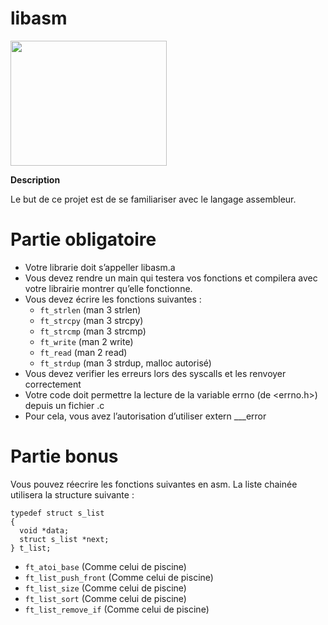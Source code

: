 # libasm

<img src="https://user-images.githubusercontent.com/45235527/96904473-76c26280-1497-11eb-808c-92feeb08040f.PNG" width="250" height="200" />

<strong>Description</strong>

Le but de ce projet est de se familiariser avec le langage assembleur.


# Partie obligatoire

- Votre librarie doit s’appeller libasm.a
- Vous devez rendre un main qui testera vos fonctions et compilera avec votre librairie montrer qu’elle fonctionne.
- Vous devez écrire les fonctions suivantes :
  - `ft_strlen` (man 3 strlen)
  - `ft_strcpy` (man 3 strcpy)
  - `ft_strcmp` (man 3 strcmp)
  - `ft_write` (man 2 write)
  - `ft_read` (man 2 read)
  - `ft_strdup` (man 3 strdup, malloc autorisé)
- Vous devez verifier les erreurs lors des syscalls et les renvoyer correctement
- Votre code doit permettre la lecture de la variable errno (de <errno.h>) depuis un fichier .c
- Pour cela, vous avez l’autorisation d’utiliser extern ___error


# Partie bonus

Vous pouvez réecrire les fonctions suivantes en asm. La liste chainée utilisera la structure suivante :

```
typedef struct s_list
{
  void *data;
  struct s_list *next;
} t_list;
```

- `ft_atoi_base` (Comme celui de piscine)
- `ft_list_push_front` (Comme celui de piscine)
- `ft_list_size` (Comme celui de piscine)
- `ft_list_sort` (Comme celui de piscine)
- `ft_list_remove_if` (Comme celui de piscine)
